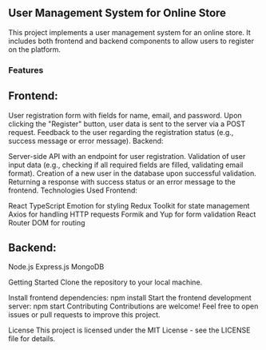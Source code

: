 ## User Management System for Online Store

This project implements a user management system for an online store. It includes both frontend and backend components to allow users to register on the platform.

### Features
## Frontend:

User registration form with fields for name, email, and password.
Upon clicking the "Register" button, user data is sent to the server via a POST request.
Feedback to the user regarding the registration status (e.g., success message or error message).
Backend:

Server-side API with an endpoint for user registration.
Validation of user input data (e.g., checking if all required fields are filled, validating email format).
Creation of a new user in the database upon successful validation.
Returning a response with success status or an error message to the frontend.
Technologies Used
Frontend:

React
TypeScript
Emotion for styling
Redux Toolkit for state management
Axios for handling HTTP requests
Formik and Yup for form validation
React Router DOM for routing


## Backend:

Node.js
Express.js
MongoDB 


Getting Started
Clone the repository to your local machine.

Install frontend dependencies:
npm install
Start the frontend development server:
npm start
Contributing
Contributions are welcome! Feel free to open issues or pull requests to improve this project.

License
This project is licensed under the MIT License - see the LICENSE file for details.